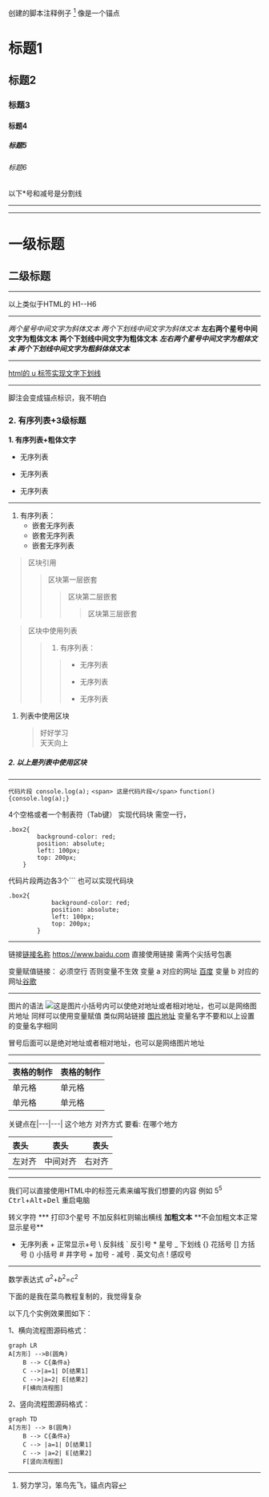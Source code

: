 创建的脚本注释例子 [^Study]  像是一个锚点

# 标题1
## 标题2
### 标题3
#### 标题4
##### 标题5
###### 标题6

以下*号和减号是分割线
***
---


一级标题
=
二级标题
-
---

以上类似于HTML的 H1--H6 
***

*两个星号中间文字为斜体文本*
_两个下划线中间文字为斜体文本_
**左右两个星号中间文字为粗体文本**
__两个下划线中间文字为粗体文本__
***左右两个星号中间文字为粗体文本***
___两个下划线中间文字为粗斜体体文本___
***
<u>html的 u 标签实现文字下划线</u>
***

脚注会变成锚点标识，我不明白
[^Study]: 努力学习，笨鸟先飞，锚点内容


### 2. 有序列表+3级标题
**1. 有序列表+粗体文字**
* 无序列表 
+ 无序列表
- 无序列表
***
1. 有序列表：
    * 嵌套无序列表
    + 嵌套无序列表
    - 嵌套无序列表

> 区块引用
>> 区块第一层嵌套
>>> 区块第二层嵌套
>>>> 区块第三层嵌套

> 区块中使用列表
>> 1. 有序列表：
>>> * 无序列表
>>> + 无序列表
>>> - 无序列表

1. 列表中使用区块
    > 好好学习  
    > 天天向上
##### 2. 以上是列表中使用区块
***
` 代码片段 console.log(a); `
``` <span> 这是代码片段</span> ```
``` function(){console.log(a);} ```

4个空格或者一个制表符（Tab键） 实现代码块 需空一行，

    .box2{
            background-color: red;
            position: absolute;
            left: 100px;
            top: 200px;
        }

代码片段两边各3个``` 也可以实现代码块
```
.box2{
            background-color: red;
            position: absolute;
            left: 100px;
            top: 200px;
        } 
```
***
链接[链接名称](https://www.baidu.com)
<https://www.baidu.com> 直接使用链接 需两个尖括号包裹

变量赋值链接： 必须空行 否则变量不生效
变量 a 对应的网址 [百度][a]
变量 b 对应的网址[谷歌][b]

[a]: https://www.baidu.com
[b]: https://www.google.com   
***

图片的语法
![这是图片](./img/facebook.png)小括号内可以使绝对地址或者相对地址，也可以是网络图片地址
同样可以使用变量赋值 类似网站链接
[图片地址][c] 变量名字不要和以上设置的变量名字相同

[c]: ./img/linkedin.png 
冒号后面可以是绝对地址或者相对地址，也可以是网络图片地址
***
|表格的制作|表格的制作|
|---|---| 
|单元格|单元格|
|单元格|单元格|

关键点在|---|---| 这个地方 对齐方式 要看: 在哪个地方

|表头|表头|表头|
|:---|:---:|---:|
|左对齐|中间对齐|右对齐|

***
我们可以直接使用HTML中的标签元素来编写我们想要的内容
例如
5<sup>5</sup>
<kbd>Ctrl</kbd>+<kbd>Alt</kbd>+<kbd>Del</kbd> 重启电脑

转义字符
\***  打印3个星号 不加反斜杠则输出横线
**加粗文本**
\*\*不会加粗文本正常显示星号\*\*
+ 无序列表
\+ 正常显示+号
\\   反斜线
\`   反引号
\*   星号
\_   下划线
\{\}  花括号
\[\]  方括号
\(\)  小括号
\#   井字号
\+   加号
\-   减号
\.   英文句点
\!   感叹号
***
数学表达式
$a$<sup>2</sup>+$b$<sup>2</sup>=$c$<sup>2</sup>

下面的是我在菜鸟教程复制的，我觉得复杂

以下几个实例效果图如下：

1、横向流程图源码格式：

```mermaid
graph LR
A[方形] -->B(圆角)
    B --> C{条件a}
    C -->|a=1| D[结果1]
    C -->|a=2| E[结果2]
    F[横向流程图]
```
2、竖向流程图源码格式：

```mermaid
graph TD
A[方形] --> B(圆角)
    B --> C{条件a}
    C --> |a=1| D[结果1]
    C --> |a=2| E[结果2]
    F[竖向流程图]
```


